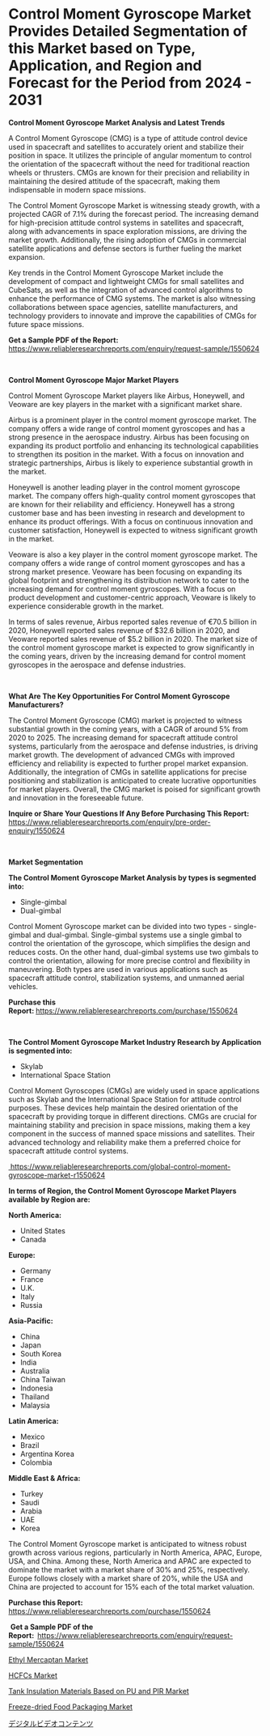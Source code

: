 <p><h1>Control Moment Gyroscope Market Provides Detailed Segmentation of this Market based on Type, Application, and Region and Forecast for the Period from 2024 - 2031</h1></p><p><strong>Control Moment Gyroscope Market Analysis and Latest Trends</strong></p>
<p><p>A Control Moment Gyroscope (CMG) is a type of attitude control device used in spacecraft and satellites to accurately orient and stabilize their position in space. It utilizes the principle of angular momentum to control the orientation of the spacecraft without the need for traditional reaction wheels or thrusters. CMGs are known for their precision and reliability in maintaining the desired attitude of the spacecraft, making them indispensable in modern space missions.</p><p>The Control Moment Gyroscope Market is witnessing steady growth, with a projected CAGR of 7.1% during the forecast period. The increasing demand for high-precision attitude control systems in satellites and spacecraft, along with advancements in space exploration missions, are driving the market growth. Additionally, the rising adoption of CMGs in commercial satellite applications and defense sectors is further fueling the market expansion.</p><p>Key trends in the Control Moment Gyroscope Market include the development of compact and lightweight CMGs for small satellites and CubeSats, as well as the integration of advanced control algorithms to enhance the performance of CMG systems. The market is also witnessing collaborations between space agencies, satellite manufacturers, and technology providers to innovate and improve the capabilities of CMGs for future space missions.</p></p>
<p><strong>Get a Sample PDF of the Report:&nbsp;</strong> <a href="https://www.reliableresearchreports.com/enquiry/request-sample/1550624">https://www.reliableresearchreports.com/enquiry/request-sample/1550624</a></p>
<p>&nbsp;</p>
<p><strong>Control Moment Gyroscope Major Market Players</strong></p>
<p><p>Control Moment Gyroscope Market players like Airbus, Honeywell, and Veoware are key players in the market with a significant market share. </p><p>Airbus is a prominent player in the control moment gyroscope market. The company offers a wide range of control moment gyroscopes and has a strong presence in the aerospace industry. Airbus has been focusing on expanding its product portfolio and enhancing its technological capabilities to strengthen its position in the market. With a focus on innovation and strategic partnerships, Airbus is likely to experience substantial growth in the market.</p><p>Honeywell is another leading player in the control moment gyroscope market. The company offers high-quality control moment gyroscopes that are known for their reliability and efficiency. Honeywell has a strong customer base and has been investing in research and development to enhance its product offerings. With a focus on continuous innovation and customer satisfaction, Honeywell is expected to witness significant growth in the market.</p><p>Veoware is also a key player in the control moment gyroscope market. The company offers a wide range of control moment gyroscopes and has a strong market presence. Veoware has been focusing on expanding its global footprint and strengthening its distribution network to cater to the increasing demand for control moment gyroscopes. With a focus on product development and customer-centric approach, Veoware is likely to experience considerable growth in the market.</p><p>In terms of sales revenue, Airbus reported sales revenue of €70.5 billion in 2020, Honeywell reported sales revenue of $32.6 billion in 2020, and Veoware reported sales revenue of $5.2 billion in 2020. The market size of the control moment gyroscope market is expected to grow significantly in the coming years, driven by the increasing demand for control moment gyroscopes in the aerospace and defense industries.</p></p>
<p>&nbsp;</p>
<p><strong>What Are The Key Opportunities For Control Moment Gyroscope Manufacturers?</strong></p>
<p><p>The Control Moment Gyroscope (CMG) market is projected to witness substantial growth in the coming years, with a CAGR of around 5% from 2020 to 2025. The increasing demand for spacecraft attitude control systems, particularly from the aerospace and defense industries, is driving market growth. The development of advanced CMGs with improved efficiency and reliability is expected to further propel market expansion. Additionally, the integration of CMGs in satellite applications for precise positioning and stabilization is anticipated to create lucrative opportunities for market players. Overall, the CMG market is poised for significant growth and innovation in the foreseeable future.</p></p>
<p><strong>Inquire or Share Your Questions If Any Before Purchasing This Report:</strong> <a href="https://www.reliableresearchreports.com/enquiry/pre-order-enquiry/1550624">https://www.reliableresearchreports.com/enquiry/pre-order-enquiry/1550624</a></p>
<p>&nbsp;</p>
<p><strong>Market Segmentation</strong></p>
<p><strong>The Control Moment Gyroscope Market Analysis by types is segmented into:</strong></p>
<p><ul><li>Single-gimbal</li><li>Dual-gimbal</li></ul></p>
<p><p>Control Moment Gyroscope market can be divided into two types - single-gimbal and dual-gimbal. Single-gimbal systems use a single gimbal to control the orientation of the gyroscope, which simplifies the design and reduces costs. On the other hand, dual-gimbal systems use two gimbals to control the orientation, allowing for more precise control and flexibility in maneuvering. Both types are used in various applications such as spacecraft attitude control, stabilization systems, and unmanned aerial vehicles.</p></p>
<p><strong>Purchase this Report:&nbsp;</strong><a href="https://www.reliableresearchreports.com/purchase/1550624">https://www.reliableresearchreports.com/purchase/1550624</a></p>
<p>&nbsp;</p>
<p><strong>The Control Moment Gyroscope Market Industry Research by Application is segmented into:</strong></p>
<p><ul><li>Skylab</li><li>International Space Station</li></ul></p>
<p><p>Control Moment Gyroscopes (CMGs) are widely used in space applications such as Skylab and the International Space Station for attitude control purposes. These devices help maintain the desired orientation of the spacecraft by providing torque in different directions. CMGs are crucial for maintaining stability and precision in space missions, making them a key component in the success of manned space missions and satellites. Their advanced technology and reliability make them a preferred choice for spacecraft attitude control systems.</p></p>
<p><a href="https://www.reliableresearchreports.com/global-control-moment-gyroscope-market-r1550624">&nbsp;https://www.reliableresearchreports.com/global-control-moment-gyroscope-market-r1550624</a></p>
<p><strong>In terms of Region, the Control Moment Gyroscope Market Players available by Region are:</strong></p>
<p>
    <p> <strong> North America: </strong>
        <ul>
            <li>United States</li>
            <li>Canada</li>
        </ul>
        </p> 
    <p> <strong> Europe: </strong>
        <ul>
            <li>Germany</li>
            <li>France</li>
            <li>U.K.</li>
            <li>Italy</li>
            <li>Russia</li>
        </ul>
        </p> 
    <p> <strong> Asia-Pacific: </strong>
        <ul>
            <li>China</li>
            <li>Japan</li>
            <li>South Korea</li>
            <li>India</li>
            <li>Australia</li>
            <li>China Taiwan</li>
            <li>Indonesia</li>
            <li>Thailand</li>
            <li>Malaysia</li>
        </ul>
        </p> 
    <p> <strong> Latin America: </strong>
        <ul>
            <li>Mexico</li>
            <li>Brazil</li>
            <li>Argentina Korea</li>
            <li>Colombia</li>
        </ul>
        </p> 
    <p> <strong> Middle East & Africa: </strong>
        <ul>
            <li>Turkey</li>
            <li>Saudi</li>
            <li>Arabia</li>
            <li>UAE</li>
            <li>Korea</li>
        </ul>
    </p>
    </p>
<p><p>The Control Moment Gyroscope market is anticipated to witness robust growth across various regions, particularly in North America, APAC, Europe, USA, and China. Among these, North America and APAC are expected to dominate the market with a market share of 30% and 25%, respectively. Europe follows closely with a market share of 20%, while the USA and China are projected to account for 15% each of the total market valuation.</p></p>
<p><strong>Purchase this Report: </strong><a href="https://www.reliableresearchreports.com/purchase/1550624">https://www.reliableresearchreports.com/purchase/1550624</a></p>
<p>&nbsp;<strong>Get a Sample PDF of the Report:&nbsp;&nbsp;</strong><a href="https://www.reliableresearchreports.com/enquiry/request-sample/1550624">https://www.reliableresearchreports.com/enquiry/request-sample/1550624</a></p>
<p><strong></strong></p>
<p><p><a href="https://issuu.com/reportprime-2/docs/ethyl-mercaptan-market-size-2030.pptx">Ethyl Mercaptan Market</a></p><p><a href="https://issuu.com/reportprime-2/docs/hcfcs-market-size-2030.pptx">HCFCs Market</a></p><p><a href="https://www.linkedin.com/pulse/tank-insulation-materials-based-pu-pir-market-provides-p8kge?trackingId=cFrAgqzfPliez2ZSX1aHKw%3D%3D">Tank Insulation Materials Based on PU and PIR Market</a></p><p><a href="https://www.linkedin.com/pulse/freeze-dried-food-packaging-market-provides-comprehensive-bbkne?trackingId=1GBaiAaDQWFruZ006q%2F7pQ%3D%3D">Freeze-dried Food Packaging Market</a></p><p><a href="https://github.com/EstaSprer20231/Market-Research-Report-List-1/blob/main/141453627161.md">デジタルビデオコンテンツ</a></p></p>